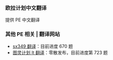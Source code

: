 ### 欧拉计划中文翻译

提供 PE 中文翻译

### 其他 PE 相关 | 翻译网站

- [sx349 翻译](http://pe-cn.github.io/)：目前进度 670 题
- [图灵计划 lt 翻译](https://www.ituring.com.cn/space/personalarticle/82320?pcid=970&sort=new)：零散发布，目前进度第 723 题



